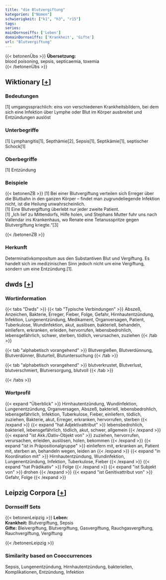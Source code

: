 ```yaml
---
title: "die Blutvergiftung"
kategorien: ["Nomen"]
schwierigkeit: ["k1", "h3", "r15"]
tags:
series:
mainDornseiffs: ['Leben']
domainDornseiffs: ['Krankheit', 'Gifte']
url: "Blutvergiftung"
---
```


{{< betonenÜbs >}}
**Übersetzung:**  
blood poisoning, sepsis, septicaemia, toxemia  
{{< /betonenÜbs >}}

## Wiktionary [[+](https://de.wiktionary.org/wiki/Blutvergiftung)]

### Bedeutungen
[1] umgangssprachlich: eins von verschiedenen Krankheitsbildern, bei dem sich eine Infektion über Lymphe oder Blut im Körper ausbreitet und Entzündungen auslöst  

### Unterbegriffe
[1] Lymphangitis[1], Septhämie[2],  Sepsis[1], Septikämie[1], septischer Schock[1]  

### Oberbegriffe
[1] Entzündung  

### Beispiele
{{< betonenZB >}}
[1] Bei einer Blutvergiftung verteilen sich Erreger über die Blutbahn in den ganzen Körper – findet man zugrundeliegende Infektion nicht, ist die Heilung unwahrscheinlich.  
[1] Eine Blutvergiftung überlebt nur jeder zweite Patient.  
[1] „Ich lief zu Mittendorfs, Hilfe holen, und Stephans Mutter fuhr uns nach Vallendar ins Krankenhaus, wo Renate eine Tetanusspritze gegen Blutvergiftung kriegte.“[3]  

{{< /betonenZB >}}
### Herkunft
Determinativkompositum aus den Substantiven Blut und Vergiftung. Es handelt sich im medizinischen Sinn jedoch nicht um eine Vergiftung, sondern um eine Entzündung.[1].  



## dwds [[+](https://www.dwds.de/wb/Blutvergiftung)]

### Wortinformation
{{< tabs "Dwds" >}}
{{< tab "Typische Verbindungen" >}}
Abszeß, Anzeichen, Bakterie, Erreger, Fieber, Folge, Gefahr, Hirnhautentzündung, Infektion, Lungenentzündung, Medikament, Organversagen, Patient, Tuberkulose, Wundinfektion, akut, auslösen, bakteriell, behandeln, einliefern, erkranken, erleiden, hervorrufen, lebensbedrohlich, lebensgefährlich, schwer, sterben, tödlich, verursachen, zuziehen
{{< /tab >}}

{{< tab "alphabetisch vorangehend" >}}
Blutvergießen, Blutverdünnung, Blutverdünner, Bluturteil, Blutuntersuchung
{{< /tab >}}

{{< tab "alphabetisch vorangehend" >}}
blutverkrustet, Blutverlust, blutverschmiert, Blutversorgung, blutvoll
{{< /tab >}}

{{< /tabs >}}

### Wortprofil
{{< expand "Überblick" >}} Hirnhautentzündung, Wundinfektion, Lungenentzündung, Organversagen, Abszeß, bakteriell, lebensbedrohlich, lebensgefährlich, Infektion, Tuberkulose, Fieber, einliefern, tödlich, zuziehen, Bakterie, akut, Erreger, erkranken, hervorrufen, sterben {{< /expand >}}
{{< expand "hat Adjektivattribut" >}} lebensbedrohlich, bakteriell, lebensgefährlich, tödlich, akut, schwer, allgemein {{< /expand >}}
{{< expand "ist Akk./Dativ-Objekt von" >}} zuziehen, hervorrufen, verursachen, erleiden, auslösen, holen, bekommen {{< /expand >}}
{{< expand "ist in Präpositionalgruppe" >}} einliefern mit, erkranken an, Patient mit, sterben an, behandeln wegen, leiden an {{< /expand >}}
{{< expand "in Koordination mit" >}} Hirnhautentzündung, Wundinfektion, Lungenentzündung, Infektion, Tuberkulose, Fieber {{< /expand >}}
{{< expand "hat Prädikativ" >}} Folge {{< /expand >}}
{{< expand "ist Subjekt von" >}} drohen {{< /expand >}}
{{< expand "ist Genitivattribut von" >}} Gefahr, Folge {{< /expand >}}

## Leipzig Corpora [[+](https://corpora.uni-leipzig.de/en/res?word=Blutvergiftung&corpusId=deu_newscrawl-public_2018)]

### Dornseiff Sets
{{< betonenLeipzig >}}
**Leben:**  
**Krankheit:** Blutvergiftung, Sepsis  
**Gifte:** Bleivergiftung, Blutvergiftung, Gasvergiftung, Rauchgasvergiftung, Rauchvergiftung, Vergiftung  

{{< /betonenLeipzig >}}

### Similarity based on Cooccurrences
Sepsis, Lungenentzündung, Hirnhautentzündung, bakteriellen, Komplikationen, Entzündung, Infektion

